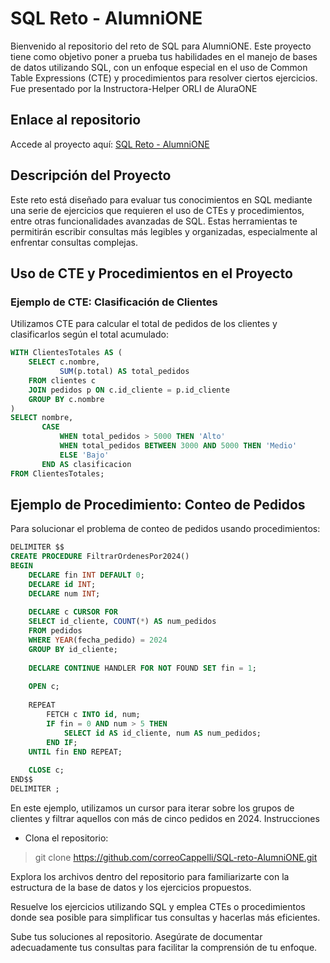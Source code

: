 # SQL Reto - AlumniONE

Bienvenido al repositorio del reto de SQL para AlumniONE. Este proyecto tiene como objetivo poner a prueba tus habilidades en el manejo de bases de datos utilizando SQL, con un enfoque especial en el uso de Common Table Expressions (CTE) y procedimientos para resolver ciertos ejercicios.
Fue presentado por la Instructora-Helper ORLI de AluraONE

## Enlace al repositorio

Accede al proyecto aquí: [SQL Reto - AlumniONE](https://github.com/correoCappelli/SQL-reto-AlumniONE.git)

## Descripción del Proyecto

Este reto está diseñado para evaluar tus conocimientos en SQL mediante una serie de ejercicios que requieren el uso de CTEs y procedimientos, entre otras funcionalidades avanzadas de SQL. Estas herramientas te permitirán escribir consultas más legibles y organizadas, especialmente al enfrentar consultas complejas.

## Uso de CTE y Procedimientos en el Proyecto

### Ejemplo de CTE: Clasificación de Clientes

Utilizamos CTE para calcular el total de pedidos de los clientes y clasificarlos según el total acumulado:

```sql
WITH ClientesTotales AS (
    SELECT c.nombre, 
           SUM(p.total) AS total_pedidos 
    FROM clientes c
    JOIN pedidos p ON c.id_cliente = p.id_cliente
    GROUP BY c.nombre
)
SELECT nombre,
       CASE
           WHEN total_pedidos > 5000 THEN 'Alto'
           WHEN total_pedidos BETWEEN 3000 AND 5000 THEN 'Medio'
           ELSE 'Bajo'
       END AS clasificacion
FROM ClientesTotales;
```

## Ejemplo de Procedimiento: Conteo de Pedidos

Para solucionar el problema de conteo de pedidos usando procedimientos:

```sql
DELIMITER $$
CREATE PROCEDURE FiltrarOrdenesPor2024()
BEGIN
    DECLARE fin INT DEFAULT 0;
    DECLARE id INT;
    DECLARE num INT;
 
    DECLARE c CURSOR FOR 
    SELECT id_cliente, COUNT(*) AS num_pedidos
    FROM pedidos
    WHERE YEAR(fecha_pedido) = 2024
    GROUP BY id_cliente;
 
    DECLARE CONTINUE HANDLER FOR NOT FOUND SET fin = 1;
 
    OPEN c;
 
    REPEAT
        FETCH c INTO id, num;
        IF fin = 0 AND num > 5 THEN
            SELECT id AS id_cliente, num AS num_pedidos;
        END IF;
    UNTIL fin END REPEAT;
 
    CLOSE c;
END$$
DELIMITER ;
```


En este ejemplo, utilizamos un cursor para iterar sobre los grupos de clientes y filtrar aquellos con más de cinco pedidos en 2024.
Instrucciones

 - Clona el repositorio:

> git clone https://github.com/correoCappelli/SQL-reto-AlumniONE.git

Explora los archivos dentro del repositorio para familiarizarte con la estructura de la base de datos y los ejercicios propuestos.

Resuelve los ejercicios utilizando SQL y emplea CTEs o procedimientos donde sea posible para simplificar tus consultas y hacerlas más eficientes.

Sube tus soluciones al repositorio. Asegúrate de documentar adecuadamente tus consultas para facilitar la comprensión de tu enfoque.













